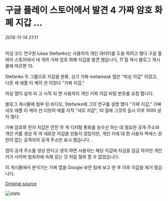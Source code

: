 # 구글 플레이 스토어에서 발견 4 가짜 암호 화폐 지갑 ...

###### 2018-11-14 21:11

악성 코드 연구원 lukas Stefanko는 사용자의 개인 데이터를 도용 하려고 했다 구글 플레이 스토어에서 네 개의 가짜 암호 화폐 지갑을 발견 했습니다, 11 월 게시 블로그 게시물에 따르면 13.

Stefanko 두 그룹으로 지갑을 분류, 상기 가짜 metamask 앱은 "피싱 지갑" 이었고, 다른 세 애플 리 케이 션 이었다 "가짜 지갑."

피싱 앱이 설치 되 고 시작 되 면 사용자의 개인 키와 지갑 비밀 번호를 요청 합니다.

블로그 게시물에 첨부 된 비디오, Stefanko에 그의 연구를 설명 했다 "가짜 지갑," 가짜 네오 애플 리 케이 션 더빙의 예를 지적 "네오 지갑", 10 월에 그것의 출시 이후 1000 설치 했다.

가짜 암호화 전자 지갑은 안전 하 게 디지털 통화를 송수신 하는 데 필요한 공개 주소와 개인 키를 생성 하 여 새로운 지갑을 만들지 않았지만, 개인 키에 대 한 사용자 액세스 권한이 없는 공격자의 공개 주소만 표시 했습니다. .

앱이 공개 주소를 생성 한다고 생각 하면 사용자는 해당 지갑에 자금을 입금 하지만 개인 키가 사이버 범죄자에 속해 있는 것 처럼 철회 할 수 없었습니다.

이 게시물에서 분석가는 가짜 앱을 Google 보안 팀에 보고 한 후 이후 지갑을 제거 했습니다.

[Original source](https://cointelegraph.com/news/four-fake-cryptocurrency-wallets-found-on-google-play-store)

![stats](https://c.statcounter.com/11760860/0/a89fa40b/1/ "stats")